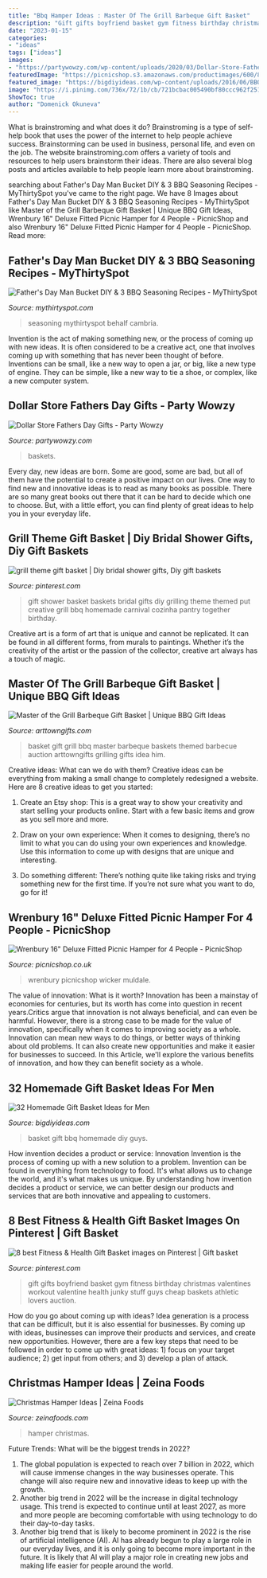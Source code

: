 ```yaml
---
title: "Bbq Hamper Ideas : Master Of The Grill Barbeque Gift Basket"
description: "Gift gifts boyfriend basket gym fitness birthday christmas valentines workout valentine health junky stuff guys cheap baskets athletic lovers auction"
date: "2023-01-15"
categories:
- "ideas"
tags: ["ideas"]
images:
- "https://partywowzy.com/wp-content/uploads/2020/03/Dollar-Store-Fathers-Day-Gifts.jpg"
featuredImage: "https://picnicshop.s3.amazonaws.com/productimages/600/8a42c0a7-dadc-40ed-9485-c813d223b0f7.jpg"
featured_image: "https://bigdiyideas.com/wp-content/uploads/2016/06/BBQ-Basket.jpg"
image: "https://i.pinimg.com/736x/72/1b/cb/721bcbac005490bf80ccc962f251f9a7--boyfriend-stuff-boyfriend-ideas.jpg"
ShowToc: true
author: "Domenick Okuneva"
---
```



What is brainstroming and what does it do?
Brainstroming is a type of self-help book that uses the power of the internet to help people achieve success. Brainstorming can be used in business, personal life, and even on the job. The website brainstroming.com offers a variety of tools and resources to help users brainstorm their ideas. There are also several blog posts and articles available to help people learn more about brainstroming.

	

		
searching about Father&#039;s Day Man Bucket DIY &amp; 3 BBQ Seasoning Recipes - MyThirtySpot you've came to the right page. We have 8 Images about Father&#039;s Day Man Bucket DIY &amp; 3 BBQ Seasoning Recipes - MyThirtySpot like Master of the Grill Barbeque Gift Basket | Unique BBQ Gift Ideas, Wrenbury 16&quot; Deluxe Fitted Picnic Hamper for 4 People - PicnicShop and also Wrenbury 16&quot; Deluxe Fitted Picnic Hamper for 4 People - PicnicShop. Read more:
		
    
## Father&#039;s Day Man Bucket DIY &amp; 3 BBQ Seasoning Recipes - MyThirtySpot

<img loading=lazy src="https://www.mythirtyspot.com/wp-content/uploads/2015/06/IMG_3527-600x839.jpg" onerror="this.onerror=null;this.src='https://tse2.mm.bing.net/th?id=OIP.0wo-tqtjL_85gd_gIeLKuQHaKW&amp;pid=15.1';" alt="Father&#039;s Day Man Bucket DIY &amp; 3 BBQ Seasoning Recipes - MyThirtySpot">

_Source: mythirtyspot.com_

>seasoning mythirtyspot behalf cambria. 

	

Invention is the act of making something new, or the process of coming up with new ideas. It is often considered to be a creative act, one that involves coming up with something that has never been thought of before. Inventions can be small, like a new way to open a jar, or big, like a new type of engine. They can be simple, like a new way to tie a shoe, or complex, like a new computer system.

    
## Dollar Store Fathers Day Gifts - Party Wowzy

<img loading=lazy src="https://partywowzy.com/wp-content/uploads/2020/03/Dollar-Store-Fathers-Day-Gifts.jpg" onerror="this.onerror=null;this.src='https://tse2.mm.bing.net/th?id=OIP.8C-SUnB0eLMDDp5gaVoRDAHaJ3&amp;pid=15.1';" alt="Dollar Store Fathers Day Gifts - Party Wowzy">

_Source: partywowzy.com_

>baskets. 

	

Every day, new ideas are born. Some are good, some are bad, but all of them have the potential to create a positive impact on our lives. One way to find new and innovative ideas is to read as many books as possible. There are so many great books out there that it can be hard to decide which one to choose. But, with a little effort, you can find plenty of great ideas to help you in your everyday life.

    
## Grill Theme Gift Basket | Diy Bridal Shower Gifts, Diy Gift Baskets

<img loading=lazy src="https://i.pinimg.com/originals/44/12/87/441287bb0162d9c78fcd90ccf2509d19.jpg" onerror="this.onerror=null;this.src='https://tse1.mm.bing.net/th?id=OIP.vSeuDQiy8wmxme1rZaACpAHaH7&amp;pid=15.1';" alt="grill theme gift basket | Diy bridal shower gifts, Diy gift baskets">

_Source: pinterest.com_

>gift shower basket baskets bridal gifts diy grilling theme themed put creative grill bbq homemade carnival cozinha pantry together birthday. 

	

Creative art is a form of art that is unique and cannot be replicated. It can be found in all different forms, from murals to paintings. Whether it’s the creativity of the artist or the passion of the collector, creative art always has a touch of magic.

    
## Master Of The Grill Barbeque Gift Basket | Unique BBQ Gift Ideas

<img loading=lazy src="http://www.arttowngifts.com/v/vspfiles/photos/GBDS820131-2.jpg" onerror="this.onerror=null;this.src='https://tse2.mm.bing.net/th?id=OIP.7TvmShzEkEPjadsLWUP_9gHaHa&amp;pid=15.1';" alt="Master of the Grill Barbeque Gift Basket | Unique BBQ Gift Ideas">

_Source: arttowngifts.com_

>basket gift grill bbq master barbeque baskets themed barbecue auction arttowngifts grilling gifts idea him. 

	

Creative ideas: What can we do with them?
Creative ideas can be everything from making a small change to completely redesigned a website. Here are 8 creative ideas to get you started:
1. Create an Etsy shop: This is a great way to show your creativity and start selling your products online. Start with a few basic items and grow as you sell more and more.

2. Draw on your own experience: When it comes to designing, there’s no limit to what you can do using your own experiences and knowledge. Use this information to come up with designs that are unique and interesting.

3. Do something different: There’s nothing quite like taking risks and trying something new for the first time. If you’re not sure what you want to do, go for it!

    
## Wrenbury 16&quot; Deluxe Fitted Picnic Hamper For 4 People - PicnicShop

<img loading=lazy src="https://picnicshop.s3.amazonaws.com/productimages/600/8a42c0a7-dadc-40ed-9485-c813d223b0f7.jpg" onerror="this.onerror=null;this.src='https://tse1.mm.bing.net/th?id=OIP.6U2KY9s4dmyreMh8gfIRdQHaHa&amp;pid=15.1';" alt="Wrenbury 16&quot; Deluxe Fitted Picnic Hamper for 4 People - PicnicShop">

_Source: picnicshop.co.uk_

>wrenbury picnicshop wicker muldale. 

	

The value of innovation: What is it worth?
Innovation has been a mainstay of economies for centuries, but its worth has come into question in recent years.Critics argue that innovation is not always beneficial, and can even be harmful. However, there is a strong case to be made for the value of innovation, specifically when it comes to improving society as a whole. Innovation can mean new ways to do things, or better ways of thinking about old problems. It can also create new opportunities and make it easier for businesses to succeed. In this Article, we'll explore the various benefits of innovation, and how they can benefit society as a whole.

    
## 32 Homemade Gift Basket Ideas For Men

<img loading=lazy src="https://bigdiyideas.com/wp-content/uploads/2016/06/BBQ-Basket.jpg" onerror="this.onerror=null;this.src='https://tse3.mm.bing.net/th?id=OIP.TZDgEB6JWdvA0rck_4DkAQHaKH&amp;pid=15.1';" alt="32 Homemade Gift Basket Ideas for Men">

_Source: bigdiyideas.com_

>basket gift bbq homemade diy guys. 

	

How invention decides a product or service: Innovation
Invention is the process of coming up with a new solution to a problem. Invention can be found in everything from technology to food. It's what allows us to change the world, and it's what makes us unique. By understanding how invention decides a product or service, we can better design our products and services that are both innovative and appealing to customers.

    
## 8 Best Fitness &amp; Health Gift Basket Images On Pinterest | Gift Basket

<img loading=lazy src="https://i.pinimg.com/736x/72/1b/cb/721bcbac005490bf80ccc962f251f9a7--boyfriend-stuff-boyfriend-ideas.jpg" onerror="this.onerror=null;this.src='https://tse2.mm.bing.net/th?id=OIP.h4hNKDVoF2konU0pRMO5YwHaJ3&amp;pid=15.1';" alt="8 best Fitness &amp; Health Gift Basket images on Pinterest | Gift basket">

_Source: pinterest.com_

>gift gifts boyfriend basket gym fitness birthday christmas valentines workout valentine health junky stuff guys cheap baskets athletic lovers auction. 

	

How do you go about coming up with ideas?
Idea generation is a process that can be difficult, but it is also essential for businesses. By coming up with ideas, businesses can improve their products and services, and create new opportunities. However, there are a few key steps that need to be followed in order to come up with great ideas: 1) focus on your target audience; 2) get input from others; and 3) develop a plan of attack.

    
## Christmas Hamper Ideas | Zeina Foods

<img loading=lazy src="http://zeinafoods.com/wp-content/uploads/2018/12/hamper-final.jpg" onerror="this.onerror=null;this.src='https://tse4.mm.bing.net/th?id=OIP.4JIqYAeLdxieWPIvKAZTwwHaGz&amp;pid=15.1';" alt="Christmas Hamper Ideas | Zeina Foods">

_Source: zeinafoods.com_

>hamper christmas. 

	

Future Trends: What will be the biggest trends in 2022?
1. The global population is expected to reach over 7 billion in 2022, which will cause immense changes in the way businesses operate. This change will also require new and innovative ideas to keep up with the growth.
2. Another big trend in 2022 will be the increase in digital technology usage. This trend is expected to continue until at least 2027, as more and more people are becoming comfortable with using technology to do their day-to-day tasks.
3. Another big trend that is likely to become prominent in 2022 is the rise of artificial intelligence (AI). AI has already begun to play a large role in our everyday lives, and it is only going to become more important in the future. It is likely that AI will play a major role in creating new jobs and making life easier for people around the world.

